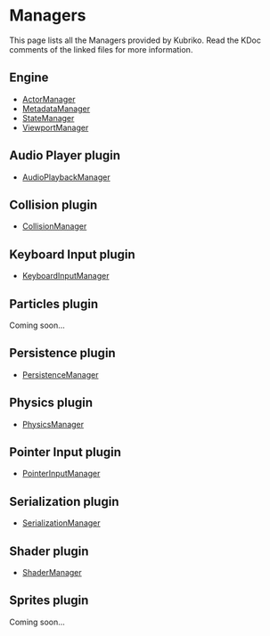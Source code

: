 # Managers
This page lists all the Managers provided by Kubriko.
Read the KDoc comments of the linked files for more information.

## Engine
- [ActorManager](https://github.com/pandulapeter/kubriko/blob/main/engine/src/commonMain/kotlin/com/pandulapeter/kubriko/manager/ActorManager.kt)
- [MetadataManager](https://github.com/pandulapeter/kubriko/blob/main/engine/src/commonMain/kotlin/com/pandulapeter/kubriko/manager/MetadataManager.kt)
- [StateManager](https://github.com/pandulapeter/kubriko/blob/main/engine/src/commonMain/kotlin/com/pandulapeter/kubriko/manager/StateManager.kt)
- [ViewportManager](https://github.com/pandulapeter/kubriko/blob/main/engine/src/commonMain/kotlin/com/pandulapeter/kubriko/manager/ViewportManager.kt)

## Audio Player plugin
- [AudioPlaybackManager](https://github.com/pandulapeter/kubriko/blob/main/plugins/audio-player/src/commonMain/kotlin/com/pandulapeter/kubriko/audioPlayback/AudioPlaybackManager.kt)

## Collision plugin
- [CollisionManager](https://github.com/pandulapeter/kubriko/blob/main/plugins/collision/src/commonMain/kotlin/com/pandulapeter/kubriko/collision/CollisionManager.kt)

## Keyboard Input plugin
- [KeyboardInputManager](https://github.com/pandulapeter/kubriko/blob/main/plugins/keyboard-input/src/commonMain/kotlin/com/pandulapeter/kubriko/keyboardInput/KeyboardInputManager.kt)

## Particles plugin
Coming soon...

## Persistence plugin
- [PersistenceManager](https://github.com/pandulapeter/kubriko/blob/main/plugins/persistence/src/commonMain/kotlin/com/pandulapeter/kubriko/persistence/PersistenceManager.kt)

## Physics plugin
- [PhysicsManager](https://github.com/pandulapeter/kubriko/blob/main/plugins/physics/src/commonMain/kotlin/com/pandulapeter/kubriko/physics/PhysicsManager.kt)

## Pointer Input plugin
- [PointerInputManager](https://github.com/pandulapeter/kubriko/blob/main/plugins/pointer-input/src/commonMain/kotlin/com/pandulapeter/kubriko/pointerInput/PointerInputManager.kt)

## Serialization plugin
- [SerializationManager](https://github.com/pandulapeter/kubriko/blob/main/plugins/serialization/src/commonMain/kotlin/com/pandulapeter/kubriko/serialization/SerializationManager.kt)

## Shader plugin
- [ShaderManager](https://github.com/pandulapeter/kubriko/blob/main/plugins/shader/src/commonMain/kotlin/com/pandulapeter/kubriko/shader/ShaderManager.kt)

## Sprites plugin
Coming soon...